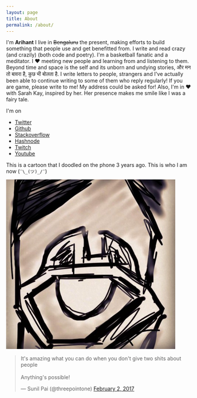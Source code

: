 ```yaml
---
layout: page
title: About
permalink: /about/
---
```


I'm <strong>Arihant</strong> I live in <del>Bengaluru</del> the present, making efforts to build something that people use and get benefitted from. I write and read crazy (and crazily) (both code and poetry). I'm a basketball fanatic and a meditator. I ❤ meeting new people and learning from and listening to them. Beyond time and space is the self and its unborn and undying stories, और मन तो बावरा है, कुछ भी बोलता है. I write letters to people, strangers and I've actually been able to continue writing to some of them who reply regularly! If you are game, please write to me! My address could be asked for! Also, I'm in ❤ with Sarah Kay, inspired by her. Her presence makes me smile like I was a fairy tale.

I'm on
- [Twitter](https://twitter.com/gdad_s_river)
- [Github](https://github.com/gdad-s-river)
- [Stackoverflow](https://stackoverflow.com/users/5106072/gdad-s-river)
- [Hashnode](https://hashnode.com/@gdadsriver)
- [Twitch](https://www.twitch.tv/gdadsriver)
- [Youtube](https://www.youtube.com/channel/UC2OUAWgcxfSnlvJ69YtfkyQ)

This is a cartoon that I doodled on the phone 3 years ago. This is who I am now (`¯\_(ツ)_/¯`)

![This is what gdad-s-river looks like on the web](/assets/images/gdad-s-river.jpeg)

<blockquote class="twitter-tweet" data-lang="en"><p lang="en" dir="ltr">It&#39;s amazing what you can do when you don&#39;t give two shits about people<br><br>Anything&#39;s possible!</p>&mdash; Sunil Pai (@threepointone) <a href="https://twitter.com/threepointone/status/827223381434998784">February 2, 2017</a></blockquote>
<script async src="//platform.twitter.com/widgets.js" charset="utf-8"></script>
